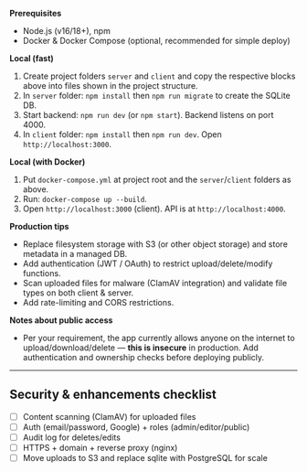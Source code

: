 **Prerequisites**
- Node.js (v16/18+), npm
- Docker & Docker Compose (optional, recommended for simple deploy)

**Local (fast)**
1. Create project folders `server` and `client` and copy the respective blocks above into files shown in the project structure.
2. In `server` folder: `npm install` then `npm run migrate` to create the SQLite DB.
3. Start backend: `npm run dev` (or `npm start`). Backend listens on port 4000.
4. In `client` folder: `npm install` then `npm run dev`. Open `http://localhost:3000`.

**Local (with Docker)**
1. Put `docker-compose.yml` at project root and the `server`/`client` folders as above.
2. Run: `docker-compose up --build`.
3. Open `http://localhost:3000` (client). API is at `http://localhost:4000`.

**Production tips**
- Replace filesystem storage with S3 (or other object storage) and store metadata in a managed DB.
- Add authentication (JWT / OAuth) to restrict upload/delete/modify functions.
- Scan uploaded files for malware (ClamAV integration) and validate file types on both client & server.
- Add rate-limiting and CORS restrictions.

**Notes about public access**
- Per your requirement, the app currently allows anyone on the internet to upload/download/delete — **this is insecure** in production. Add authentication and ownership checks before deploying publicly.

---

## Security & enhancements checklist
- [ ] Content scanning (ClamAV) for uploaded files
- [ ] Auth (email/password, Google) + roles (admin/editor/public)
- [ ] Audit log for deletes/edits
- [ ] HTTPS + domain + reverse proxy (nginx)
- [ ] Move uploads to S3 and replace sqlite with PostgreSQL for scale